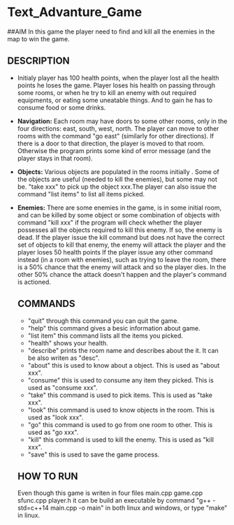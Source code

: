 # Text_Advanture_Game
##AIM
 In this game the player need to find and kill all the enemies in the map to win the game. 
## DESCRIPTION
- Initialy player has 100 health points, when the player lost all the health points he loses the game. Player loses his health on passing through some rooms, or when he try to kill an enemy with out required equipments, or eating some uneatable things. And to gain he has to consume food or some drinks.
- __Navigation:__ Each room may have doors to some other rooms, only in the four directions: east, south, west, north. The player can move to other rooms with the command "go east" (similarly for other directions). If there is a door to that direction, the player is moved to that room. Otherwise the program prints some kind of error message (and the player stays in that room).
- __Objects:__ Various objects are populated in the rooms initially . Some of the objects are useful (needed to kill the enemies), but some may not be. "take xxx" to pick up the object xxx.The player can also issue the command "list items" to list all items picked.
- __Enemies:__ There are some enemies in the game, is in some initial room, and can be killed by some object or some combination of objects with command "kill xxx" if the program will check whether the player possesses all the objects required to kill this enemy. If so, the enemy is dead.  If the player issue the kill command but does not have the correct set of objects to kill that enemy, the enemy will attack the player and the player loses 50 health points If the player issue any other command instead (in a room with enemies), such as trying to leave the room, there is a 50% chance that the enemy will attack and so the player dies. In the other 50% chance the attack doesn't happen and the player's command is actioned.
	
  ## COMMANDS
        
	- "quit" through this command you can quit the game.
	- "help" this command gives a besic information about game.
	- "list item" this command lists all the items you picked.
	- "health" shows your health.
	- "describe" prints the room name and describes about the it. It can be also writen as "desc".
	- "about" this is used to know about a object. This is used as "about xxx".
	- "consume" this is used to consume any item they picked. This is used as "consume xxx".
	- "take" this command is used to pick items. This is used as "take xxx".
	- "look" this command is used to know objects in the room. This is used as "look xxx".
	- "go" this command is used to go from one room to other. This is used as "go xxx".
	- "kill" this command is used to kill the enemy. This is used as "kill xxx".
	- "save" this is used to save the game process.
	
  ## HOW TO RUN
  Even though this game is writen in four files main.cpp game.cpp sfunc.cpp player.h
	it can be build an executable by command "g++ -std=c++14 main.cpp -o main" in both linux and windows, or type "make" in linux. 
	
	
